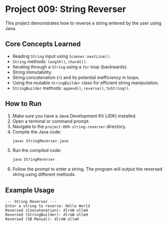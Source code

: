 # Project 009: String Reverser

This project demonstrates how to reverse a string entered by the user using Java.

## Core Concepts Learned

*   Reading `String` input using `Scanner.nextLine()`.
*   `String` methods: `length()`, `charAt()`.
*   Iterating through a `String` using a `for` loop (backwards).
*   String immutability.
*   String concatenation (`+`) and its potential inefficiency in loops.
*   Using the mutable `StringBuilder` class for efficient string manipulation.
*   `StringBuilder` methods: `append()`, `reverse()`, `toString()`.

## How to Run

1.  Make sure you have a Java Development Kit (JDK) installed.
2.  Open a terminal or command prompt.
3.  Navigate to the `project-009-string-reverser` directory.
4.  Compile the Java code:
    ```bash
    javac StringReverser.java
    ```
5.  Run the compiled code:
    ```bash
    java StringReverser
    ```
6.  Follow the prompt to enter a string. The program will output the reversed string using different methods.

## Example Usage
```
--- String Reverser ---
Enter a string to reverse: Hello World
Reversed (Concatenation): dlroW olleH
Reversed (StringBuilder): dlroW olleH
Reversed (SB Manual): dlroW olleH

